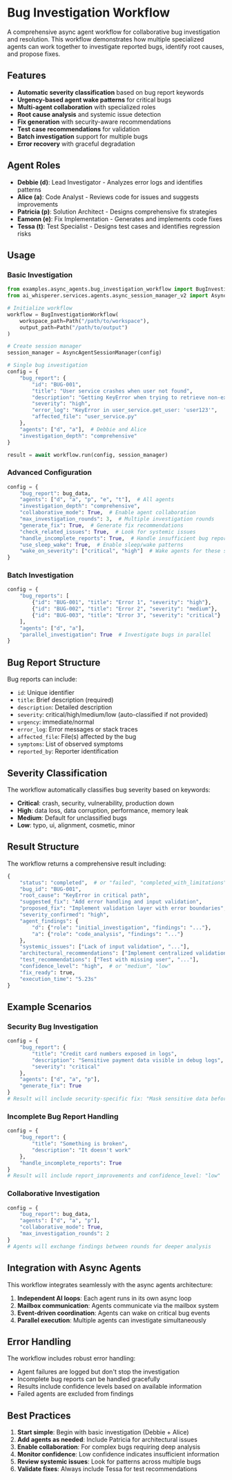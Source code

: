# Bug Investigation Workflow

A comprehensive async agent workflow for collaborative bug investigation and resolution. This workflow demonstrates how multiple specialized agents can work together to investigate reported bugs, identify root causes, and propose fixes.

## Features

- **Automatic severity classification** based on bug report keywords
- **Urgency-based agent wake patterns** for critical bugs
- **Multi-agent collaboration** with specialized roles
- **Root cause analysis** and systemic issue detection
- **Fix generation** with security-aware recommendations
- **Test case recommendations** for validation
- **Batch investigation** support for multiple bugs
- **Error recovery** with graceful degradation

## Agent Roles

- **Debbie (d)**: Lead Investigator - Analyzes error logs and identifies patterns
- **Alice (a)**: Code Analyst - Reviews code for issues and suggests improvements
- **Patricia (p)**: Solution Architect - Designs comprehensive fix strategies
- **Eamonn (e)**: Fix Implementation - Generates and implements code fixes
- **Tessa (t)**: Test Specialist - Designs test cases and identifies regression risks

## Usage

### Basic Investigation

```python
from examples.async_agents.bug_investigation_workflow import BugInvestigationWorkflow
from ai_whisperer.services.agents.async_session_manager_v2 import AsyncAgentSessionManager

# Initialize workflow
workflow = BugInvestigationWorkflow(
    workspace_path=Path("/path/to/workspace"),
    output_path=Path("/path/to/output")
)

# Create session manager
session_manager = AsyncAgentSessionManager(config)

# Single bug investigation
config = {
    "bug_report": {
        "id": "BUG-001",
        "title": "User service crashes when user not found",
        "description": "Getting KeyError when trying to retrieve non-existent user",
        "severity": "high",
        "error_log": "KeyError in user_service.get_user: 'user123'",
        "affected_file": "user_service.py"
    },
    "agents": ["d", "a"],  # Debbie and Alice
    "investigation_depth": "comprehensive"
}

result = await workflow.run(config, session_manager)
```

### Advanced Configuration

```python
config = {
    "bug_report": bug_data,
    "agents": ["d", "a", "p", "e", "t"],  # All agents
    "investigation_depth": "comprehensive",
    "collaborative_mode": True,  # Enable agent collaboration
    "max_investigation_rounds": 3,  # Multiple investigation rounds
    "generate_fix": True,  # Generate fix recommendations
    "check_related_issues": True,  # Look for systemic issues
    "handle_incomplete_reports": True,  # Handle insufficient bug reports
    "use_sleep_wake": True,  # Enable sleep/wake patterns
    "wake_on_severity": ["critical", "high"]  # Wake agents for these severities
}
```

### Batch Investigation

```python
config = {
    "bug_reports": [
        {"id": "BUG-001", "title": "Error 1", "severity": "high"},
        {"id": "BUG-002", "title": "Error 2", "severity": "medium"},
        {"id": "BUG-003", "title": "Error 3", "severity": "critical"}
    ],
    "agents": ["d", "a"],
    "parallel_investigation": True  # Investigate bugs in parallel
}
```

## Bug Report Structure

Bug reports can include:
- `id`: Unique identifier
- `title`: Brief description (required)
- `description`: Detailed description
- `severity`: critical/high/medium/low (auto-classified if not provided)
- `urgency`: immediate/normal
- `error_log`: Error messages or stack traces
- `affected_file`: File(s) affected by the bug
- `symptoms`: List of observed symptoms
- `reported_by`: Reporter identification

## Severity Classification

The workflow automatically classifies bug severity based on keywords:

- **Critical**: crash, security, vulnerability, production down
- **High**: data loss, data corruption, performance, memory leak
- **Medium**: Default for unclassified bugs
- **Low**: typo, ui, alignment, cosmetic, minor

## Result Structure

The workflow returns a comprehensive result including:

```python
{
    "status": "completed",  # or "failed", "completed_with_limitations"
    "bug_id": "BUG-001",
    "root_cause": "KeyError in critical path",
    "suggested_fix": "Add error handling and input validation",
    "proposed_fix": "Implement validation layer with error boundaries",
    "severity_confirmed": "high",
    "agent_findings": {
        "d": {"role": "initial_investigation", "findings": "..."},
        "a": {"role": "code_analysis", "findings": "..."}
    },
    "systemic_issues": ["Lack of input validation", "..."],
    "architectural_recommendations": ["Implement centralized validation", "..."],
    "test_recommendations": ["Test with missing user", "..."],
    "confidence_level": "high",  # or "medium", "low"
    "fix_ready": true,
    "execution_time": "5.23s"
}
```

## Example Scenarios

### Security Bug Investigation

```python
config = {
    "bug_report": {
        "title": "Credit card numbers exposed in logs",
        "description": "Sensitive payment data visible in debug logs",
        "severity": "critical"
    },
    "agents": ["d", "a", "p"],
    "generate_fix": True
}
# Result will include security-specific fix: "Mask sensitive data before logging"
```

### Incomplete Bug Report Handling

```python
config = {
    "bug_report": {
        "title": "Something is broken",
        "description": "It doesn't work"
    },
    "handle_incomplete_reports": True
}
# Result will include report_improvements and confidence_level: "low"
```

### Collaborative Investigation

```python
config = {
    "bug_report": bug_data,
    "agents": ["d", "a", "p"],
    "collaborative_mode": True,
    "max_investigation_rounds": 2
}
# Agents will exchange findings between rounds for deeper analysis
```

## Integration with Async Agents

This workflow integrates seamlessly with the async agents architecture:

1. **Independent AI loops**: Each agent runs in its own async loop
2. **Mailbox communication**: Agents communicate via the mailbox system
3. **Event-driven coordination**: Agents can wake on critical bug events
4. **Parallel execution**: Multiple agents can investigate simultaneously

## Error Handling

The workflow includes robust error handling:
- Agent failures are logged but don't stop the investigation
- Incomplete bug reports can be handled gracefully
- Results include confidence levels based on available information
- Failed agents are excluded from findings

## Best Practices

1. **Start simple**: Begin with basic investigation (Debbie + Alice)
2. **Add agents as needed**: Include Patricia for architectural issues
3. **Enable collaboration**: For complex bugs requiring deep analysis
4. **Monitor confidence**: Low confidence indicates insufficient information
5. **Review systemic issues**: Look for patterns across multiple bugs
6. **Validate fixes**: Always include Tessa for test recommendations